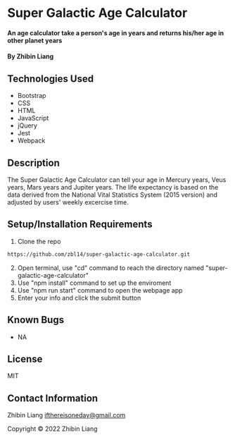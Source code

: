 # Super Galactic Age Calculator

#### An age calculator take a person's age in years and returns his/her age in other planet years

#### By Zhibin Liang

## Technologies Used

* Bootstrap 
* CSS 
* HTML 
* JavaScript
* jQuery
* Jest
* Webpack

## Description
The Super Galactic Age Calculator can tell your age in Mercury years, Veus years, Mars years and Jupiter years. The life expectancy is based on the data derived from the National Vital Statistics System (2015 version) and adjusted by users' weekly excercise time.  

## Setup/Installation Requirements
1. Clone the repo
```sh
https://github.com/zbl14/super-galactic-age-calculator.git
```
2. Open terminal, use "cd" command to reach the directory named "super-galactic-age-calculator"
3. Use "npm install" command to set up the enviroment
4. Use "npm run start" command to open the webpage app  
5. Enter your info and click the submit button 

## Known Bugs
* NA

## License
MIT

## Contact Information
Zhibin Liang <ifthereisoneday@gmail.com>

Copyright &copy; 2022 Zhibin Liang